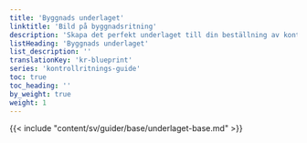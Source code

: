 ```yaml
---
title: 'Byggnads underlaget'
linktitle: 'Bild på byggnadsritning'
description: 'Skapa det perfekt underlaget till din beställning av kontrollritning'
listHeading: 'Byggnads underlaget'
list_description: ''
translationKey: 'kr-blueprint'
series: 'kontrollritnings-guide'
toc: true
toc_heading: ''
by_weight: true
weight: 1
---
```


{{< include "content/sv/guider/base/underlaget-base.md" >}}